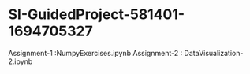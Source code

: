 # SI-GuidedProject-581401-1694705327
Assignment-1 :NumpyExercises.ipynb     Assignment-2 : DataVisualization-2.ipynb

